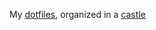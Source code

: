 My [dotfiles](https://dotfiles.github.io/), organized in a [castle](https://github.com/technicalpickles/homesick)
